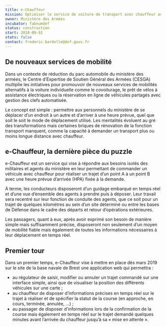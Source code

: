 ```yaml
---
title: e-Chauffeur
mission: Optimiser le service de voiture de transport avec chauffeur au sein des bases de défense
owner: Ministère des Armées
incubator: fabnumdef
status: construction
start: 2018-09-01
stats: false
contact: frederic.bardolle@def.gouv.fr
---
```


## De nouveaux services de mobilité

Dans un contexte de réduction du parc automobile du ministère des armées, le Centre d’Expertise de Soutien Général des Armées (CESGA) multiplie les initiatives pour promouvoir de nouveaux services de mobilités alternatifs à la voiture individuelle comme le covoiturage, le prêt de vélos à assistance électriques ou la réservation en ligne de véhicules partagés avec gestion des clefs automatisée.

Le concept est simple : permettre aux personnels du ministère de se déplacer d’un endroit à un autre et d’arriver à une heure prévue, quel que soit le soit le mode de déplacement utilisé. Les mentalités évoluent au gré des transformations mais certaines briques de rénovation de la fonction transport manquent, comme la capacité à demander un transport plus ou moins longue distance avec chauffeur.

## e-Chauffeur, la dernière pièce du puzzle

e-Chauffeur est un service qui vise à répondre aux besoins isolés des militaires et agents du ministère en leur permettant de commander un véhicule avec chauffeur pour réaliser un trajet d’un point A à un point B avec une heure prévue d’arrivée (HPA) fixée à la demande.

À terme, les conducteurs disposeront d’un guidage embarqué en temps réel et d’une vue d’ensemble des agents à prendre puis à déposer. Leur travail sera recentré sur leur fonction de conduite des agents, que ce soit pour un trajet de quelques kilomètres au sein d’un site déterminé ou entre les bases de Défense dans le cadre des départs et retour d’opérations extérieures.

Les passagers, quant à eux, après avoir exprimé son besoin de manière simple mais suffisamment précise, disposeront non seulement d’un moyen de mobilité fiable mais également de toutes les informations nécessaires à leur déplacement en temps réel.

## Premier tour

Dans un premier temps, e-Chauffeur vise à mettre en place dès mars 2019 sur le site de la base navale de Brest une application web qui permettra :

* au régulateur de saisir, modifier ou annuler un trajet commandé sur une interface simple, ainsi que de visualiser la position des différents véhicules sur une carte ;
* au chauffeur de disposer d’informations précises en temps réel sur le trajet à réaliser et de spécifier la statut de la course (en approche, en cours, terminée, annulée, …) ;
* au passager de disposer d’informations lors de la confirmation de la course mais également en temps réel sur le trajet demandé quelques minutes avant l’arrivée du chauffeur jusqu’à sa « mise en attente ».
